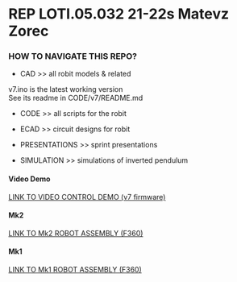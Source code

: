 # REP LOTI.05.032 21-22s Matevz Zorec

### HOW TO NAVIGATE THIS REPO?

* CAD >> all robit models & related

v7.ino is the latest working version
<br>See its readme in CODE/v7/README.md

* CODE >> all scripts for the robit

* ECAD >> circuit designs for robit

* PRESENTATIONS >> sprint presentations

* SIMULATION >> simulations of inverted pendulum


#### Video Demo

[LINK TO VIDEO CONTROL DEMO (v7 firmware)](https://youtu.be/nf_xiXSIf_c)

#### Mk2

[LINK TO Mk2 ROBOT ASSEMBLY (F360)](https://a360.co/3b1RD5b)

#### Mk1

[LINK TO Mk1 ROBOT ASSEMBLY (F360)](https://a360.co/34PRUFB)

<!--
#### DO/DONE:

- [x] upload finished CAD files

- [x] upload March sprint report

- [x] upload April sprint report

- [x] upload May sprint report

- [x] upload June sprint report

- [x] upload final sprint report

- [x] add simulation ipynb stack

- [x] setup git repo on vs_code ubuntu

- [x] prep May sprint

- [x] setup prusaslicer on ubuntu 20.04LTS

- [x] prep June sprint

- [x] prep final sprint report

- [x] fix cad animation

- [x] fix link to f360 online assy V2


 [3d_pcb_view.png](./ECAD/traffic_light_tutorial/3d_pcb_view.png) -->